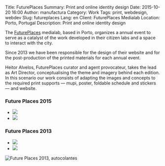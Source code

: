 Title: FuturePlaces
Summary: Print and online identity design
Date: 2015-10-20 16:00
Author: manufactura
Category: Work
Tags: print, webdesign, webdev
Slug: futureplaces
Lang: en
Client: FuturePlaces Medialab
Location: Porto, Portugal
Description: Print and online identity design

The <a target="_blank" href="http://futureplaces.org">FuturePlaces</a> medialab, based in Porto, organizes a annual event to serve as a catalyst of the work developed in their citizen labs and a space to interact with the city.

Since 2013 we have been responsible for the design of their website and for the post-production of the printed materials for each annual event.

Heitor Alvelos, FuturePlaces curator and agent provocateur, takes the lead as Art Director, conceptualising the theme and imagery behind each edition. In this scenario our work consists of adapting the images and concepts to the required print supports — mupi, poster, foldable schedule and stickers — and website.


### Future Places 2015 

<ul class="display row small-up-1 medium-up-2">
    <li class="column"><img src="{filename}/media/work/Futureplaces_2015_mupi.png"></li>
    <li class="column"><img src="{filename}/media/work/Futureplaces_2015_cartaz.png"></li>
</ul>

### Future Places 2013 

<ul class="display row small-up-1 medium-up-2">
    <li class="column"><img src="{filename}/media/work/Futureplaces_2013_mupi.png"></li>
    <li class="column"><img src="{filename}/media/work/Futureplaces_2013_cartaz.png"></li>
</ul>

![Future Places 2013, autocolantes]({filename}/media/work/Futureplaces_2013_autocolantes.png)


